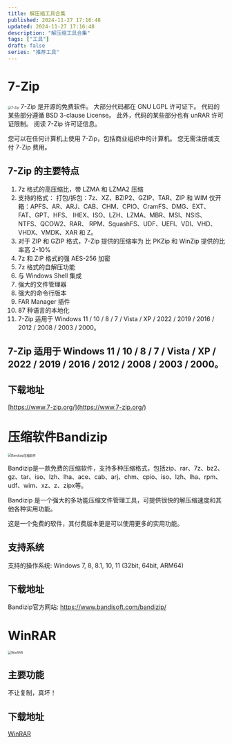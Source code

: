 ```yaml
---
title: 解压缩工具合集
published: 2024-11-27 17:16:48
updated: 2024-11-27 17:16:48
description: "解压缩工具合集"
tags: ["工具"]
draft: false
series: "推荐工具"
---
```

# 7-Zip
<img src="https://www.7-zip.org/7ziplogo.png" alt="7-Zip" style="zoom:50%;" />
7-Zip 是开源的免费软件。 大部分代码都在 GNU LGPL 许可证下。 代码的某些部分遵循 BSD 3-clause License。 此外，代码的某些部分也有 unRAR 许可证限制。 阅读 7-Zip 许可证信息。

您可以在任何计算机上使用 7-Zip，包括商业组织中的计算机。 您无需注册或支付 7-Zip 费用。

## 7-Zip 的主要特点
1. 7z 格式的高压缩比，带 LZMA 和 LZMA2 压缩
2. 支持的格式：
打包/拆包：7z、XZ、BZIP2、GZIP、TAR、ZIP 和 WIM
仅开箱：APFS、AR、ARJ、CAB、CHM、CPIO、CramFS、DMG、EXT、FAT、GPT、HFS、 IHEX、ISO、LZH、LZMA、MBR、MSI、NSIS、NTFS、QCOW2、RAR、 RPM、SquashFS、UDF、UEFI、VDI、VHD、VHDX、VMDK、XAR 和 Z。
3. 对于 ZIP 和 GZIP 格式，7-Zip 提供的压缩率为 比 PKZip 和 WinZip 提供的比率高 2-10%
4. 7z 和 ZIP 格式的强 AES-256 加密
5. 7z 格式的自解压功能
6. 与 Windows Shell 集成
7. 强大的文件管理器
8. 强大的命令行版本
9. FAR Manager 插件
10. 87 种语言的本地化
11. 7-Zip 适用于 Windows 11 / 10 / 8 / 7 / Vista / XP / 2022 / 2019 / 2016 / 2012 / 2008 / 2003 / 2000。

## 7-Zip 适用于 Windows 11 / 10 / 8 / 7 / Vista / XP / 2022 / 2019 / 2016 / 2012 / 2008 / 2003 / 2000。

## 下载地址
[https://www.7-zip.org/](https://www.7-zip.org/)


# 压缩软件Bandizip
<img src="https://img.onlinedown.net/download/202112/092348-61b0092483a5d.jpg" alt="Bandizip压缩软件" style="zoom:50%;" />

Bandizip是一款免费的压缩软件，支持多种压缩格式，包括zip、rar、7z、bz2、gz、tar、iso、lzh、lha、ace、cab、arj、chm、cpio、iso、lzh、lha、rpm、udf、wim、xz、z、zipx等。

Bandizip 是一个强大的多功能压缩文件管理工具，可提供很快的解压缩速度和其他各种实用功能。

这是一个免费的软件，其付费版本更是可以使用更多的实用功能。
## 支持系统
支持的操作系统: Windows 7, 8, 8.1, 10, 11 (32bit, 64bit, ARM64)

## 下载地址
Bandizip官方网站: https://www.bandisoft.com/bandizip/

# WinRAR
<img src="https://www.winrar.com.cn/images/ban700.jpg" alt="WinRAR" style="zoom:50%;" />

## 主要功能
不让复制，真坏！

## 下载地址
[WinRAR](https://www.winrar.com.cn/index.htm)


